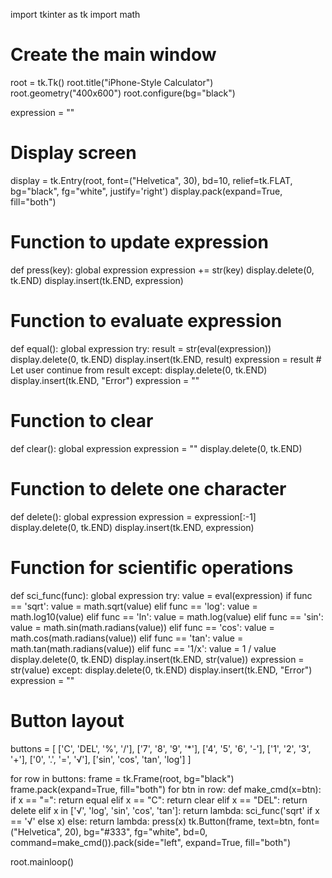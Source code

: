 import tkinter as tk
import math

# Create the main window
root = tk.Tk()
root.title("iPhone-Style Calculator")
root.geometry("400x600")
root.configure(bg="black")

expression = ""

# Display screen
display = tk.Entry(root, font=("Helvetica", 30), bd=10, relief=tk.FLAT, bg="black", fg="white", justify='right')
display.pack(expand=True, fill="both")

# Function to update expression
def press(key):
    global expression
    expression += str(key)
    display.delete(0, tk.END)
    display.insert(tk.END, expression)

# Function to evaluate expression
def equal():
    global expression
    try:
        result = str(eval(expression))
        display.delete(0, tk.END)
        display.insert(tk.END, result)
        expression = result  # Let user continue from result
    except:
        display.delete(0, tk.END)
        display.insert(tk.END, "Error")
        expression = ""

# Function to clear
def clear():
    global expression
    expression = ""
    display.delete(0, tk.END)

# Function to delete one character
def delete():
    global expression
    expression = expression[:-1]
    display.delete(0, tk.END)
    display.insert(tk.END, expression)

# Function for scientific operations
def sci_func(func):
    global expression
    try:
        value = eval(expression)
        if func == 'sqrt':
            value = math.sqrt(value)
        elif func == 'log':
            value = math.log10(value)
        elif func == 'ln':
            value = math.log(value)
        elif func == 'sin':
            value = math.sin(math.radians(value))
        elif func == 'cos':
            value = math.cos(math.radians(value))
        elif func == 'tan':
            value = math.tan(math.radians(value))
        elif func == '1/x':
            value = 1 / value
        display.delete(0, tk.END)
        display.insert(tk.END, str(value))
        expression = str(value)
    except:
        display.delete(0, tk.END)
        display.insert(tk.END, "Error")
        expression = ""

# Button layout
buttons = [
    ['C', 'DEL', '%', '/'],
    ['7', '8', '9', '*'],
    ['4', '5', '6', '-'],
    ['1', '2', '3', '+'],
    ['0', '.', '=', '√'],
    ['sin', 'cos', 'tan', 'log']
]

for row in buttons:
    frame = tk.Frame(root, bg="black")
    frame.pack(expand=True, fill="both")
    for btn in row:
        def make_cmd(x=btn):
            if x == "=":
                return equal
            elif x == "C":
                return clear
            elif x == "DEL":
                return delete
            elif x in ['√', 'log', 'sin', 'cos', 'tan']:
                return lambda: sci_func('sqrt' if x == '√' else x)
            else:
                return lambda: press(x)
        tk.Button(frame, text=btn, font=("Helvetica", 20), bg="#333", fg="white", bd=0, command=make_cmd()).pack(side="left", expand=True, fill="both")

root.mainloop()

